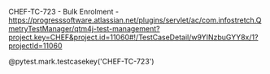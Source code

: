 CHEF-TC-723 - Bulk Enrolment - https://progresssoftware.atlassian.net/plugins/servlet/ac/com.infostretch.QmetryTestManager/qtm4j-test-management?project.key=CHEF&project.id=11060#!/TestCaseDetail/w9YINzbuGYY8x/1?projectId=11060

@pytest.mark.testcasekey('CHEF-TC-723')